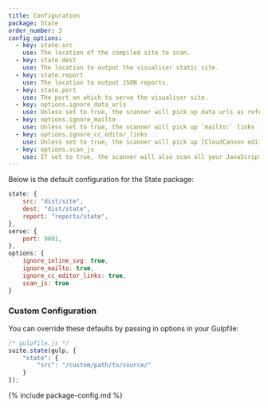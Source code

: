 ```yaml
---
title: Configuration
package: State
order_number: 3
config_options:
  - key: state.src
    use: The location of the compiled site to scan.
  - key: state.dest
    use: The location to output the visualiser static site.
  - key: state.report
    use: The location to output JSON reports.
  - key: state.port 
    use: The port on which to serve the visualiser site.
  - key: options.ignore_data_urls
    use: Unless set to true, the scanner will pick up data urls as referenced assets, and include them in the reports.
  - key: options.ignore_mailto
    use: Unless set to true, the scanner will pick up `mailto:` links in the HTML, and include them in the reports.
  - key: options.ignore_cc_editor_links
    use: Unless set to true, the scanner will pick up [CloudCannon editor links](https://docs.cloudcannon.com/editing/experience/editor-links/) and include them in the reports.
  - key: options.scan_js
    use: If set to true, the scanner will also scan all your JavaScript files and `<script>` tags for references. This causes it to run slower, but may build a more accurate/detailed dependency graph.
---
```

Below is the default configuration for the State package:

```js
state: {
    src: "dist/site",
    dest: "dist/state",
    report: "reports/state",
},
serve: {
    port: 9001,
},
options: {
    ignore_inline_svg: true,
    ignore_mailto: true,
    ignore_cc_editor_links: true,
    scan_js: true
}
```

### Custom Configuration

You can override these defaults by passing in options in your Gulpfile:

```js
/* gulpfile.js */
suite.state(gulp, {
    "state": {
        "src": "/custom/path/to/source/"
    }
});
```

{% include package-config.md %}